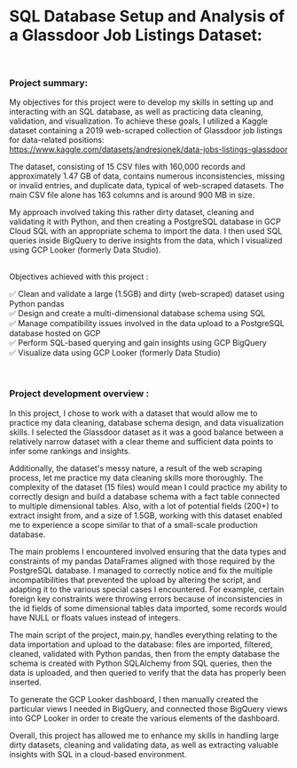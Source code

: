 # SQL Database Setup and Analysis of a Glassdoor Job Listings Dataset:

<br>

### Project summary:  
My objectives for this project were to develop my skills in setting up and interacting with an SQL database, as well as practicing data cleaning, validation, and visualization. To achieve these goals, I utilized a Kaggle dataset containing a 2019 web-scraped collection of Glassdoor job listings for data-related positions: https://www.kaggle.com/datasets/andresionek/data-jobs-listings-glassdoor

The dataset, consisting of 15 CSV files with 160,000 records and approximately 1.47 GB of data, contains numerous inconsistencies, missing or invalid entries, and duplicate data, typical of web-scraped datasets. The main CSV file alone has 163 columns and is around 900 MB in size.

My approach involved taking this rather dirty dataset, cleaning and validating it with Python, and then creating a PostgreSQL database in GCP Cloud SQL with an appropriate schema to import the data. I then used SQL queries inside BigQuery to derive insights from the data, which I visualized using GCP Looker (formerly Data Studio).  
<br>

Objectives achieved with this project :  

  ✅ Clean and validate a large (1.5GB) and dirty (web-scraped) dataset using Python pandas  
  ✅ Design and create a multi-dimensional database schema using SQL  
  ✅ Manage compatibility issues involved in the data upload to a PostgreSQL database hosted on GCP  
  ✅ Perform SQL-based querying and gain insights using GCP BigQuery  
  ✅ Visualize data using GCP Looker (formerly Data Studio)  
  
<br>

### Project development overview :

In this project, I chose to work with a dataset that would allow me to practice my data cleaning, database schema design, and data visualization skills. I selected the Glassdoor dataset as it was a good balance between a relatively narrow dataset with a clear theme and sufficient data points to infer some rankings and insights.  

Additionally, the dataset's messy nature, a result of the web scraping process, let me practice my data cleaning skills more thoroughly. The complexity of the dataset (15 files) would mean I could practice my ability to correctly design and build a database schema with a fact table connected to multiple dimensional tables. Also, with a lot of potential fields (200+) to extract insight from, and a size of 1.5GB, working with this dataset enabled me to experience a scope similar to that of a small-scale production database.

The main problems I encountered involved ensuring that the data types and constraints of my pandas DataFrames aligned with those required by the PostgreSQL database. I managed to correctly notice and fix the multiple incompatibilities that prevented the upload by altering the script, and adapting it to the various special cases I encountered. For example, certain foreign key constraints were throwing errors because of inconsistencies in the id fields of some dimensional tables data imported, some records would have NULL or floats values instead of integers.

The main script of the project, main.py, handles everything relating to the data importation and upload to the database: files are imported, filtered, cleaned, validated with Python pandas, then from the empty database the schema is created with Python SQLAlchemy from SQL queries, then the data is uploaded, and then queried to verify that the data has properly been inserted.

To generate the GCP Looker dashboard, I then manually created the particular views I needed in BigQuery, and connected those BigQuery views into GCP Looker in order to create the various elements of the dashboard.

Overall, this project has allowed me to enhance my skills in handling large dirty datasets, cleaning and validating data, as well as extracting valuable insights with SQL in a cloud-based environment.
